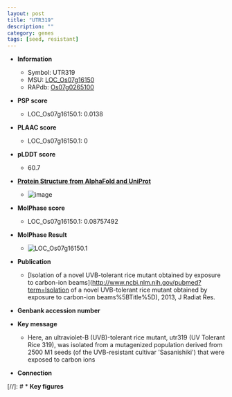 ```yaml
---
layout: post
title: "UTR319"
description: ""
category: genes
tags: [seed, resistant]
---
```


* **Information**  
    + Symbol: UTR319  
    + MSU: [LOC_Os07g16150](http://rice.plantbiology.msu.edu/cgi-bin/ORF_infopage.cgi?orf=LOC_Os07g16150)  
    + RAPdb: [Os07g0265100](http://rapdb.dna.affrc.go.jp/viewer/gbrowse_details/irgsp1?name=Os07g0265100)  

* **PSP score**  
    + LOC_Os07g16150.1: 0.0138 

* **PLAAC score**  
    + LOC_Os07g16150.1: 0 

* **pLDDT score**
    + 60.7

* **[Protein Structure from AlphaFold and UniProt](https://www.uniprot.org/uniprotkb/Q0D7C6/entry#structure)**
    + ![image](https://ricepsp.github.io/images/Q0/AF-Q0D7C6-F1.png)

* **MolPhase score**
    + LOC_Os07g16150.1: 0.08757492

* **MolPhase Result**
    + ![LOC_Os07g16150.1](https://304243504.github.io/Pictures/LOC_Os07g/LOC_Os07g16150.1.png)

* **Publication**  
    + [Isolation of a novel UVB-tolerant rice mutant obtained by exposure to carbon-ion beams](http://www.ncbi.nlm.nih.gov/pubmed?term=Isolation of a novel UVB-tolerant rice mutant obtained by exposure to carbon-ion beams%5BTitle%5D), 2013, J Radiat Res.

* **Genbank accession number**  

* **Key message**  
    + Here, an ultraviolet-B (UVB)-tolerant rice mutant, utr319 (UV Tolerant Rice 319), was isolated from a mutagenized population derived from 2500 M1 seeds (of the UVB-resistant cultivar 'Sasanishiki') that were exposed to carbon ions

* **Connection**  

[//]: # * **Key figures**  


